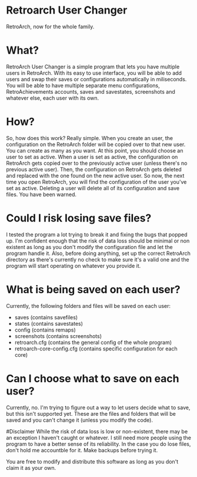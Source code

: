 # Retroarch User Changer
RetroArch, now for the whole family.

# What?
RetroArch User Changer is a simple program that lets you have multiple users in RetroArch. With its easy to use interface, you will be able to add users and swap their saves or configurations automatically in miliseconds. You will be able to have multiple separate menu configurations, RetroAchievements accounts, saves and savestates, screenshots and whatever else, each user with its own.

# How?
So, how does this work? Really simple. When you create an user, the configuration on the RetroArch folder will be copied over to that new user. You can create as many as you want. At this point, you should choose an user to set as active. When a user is set as active, the configuration on RetroArch gets copied over to the previously active user (unless there's no previous active user). Then, the configuration on RetroArch gets deleted and replaced with the one found on the new active user. So now, the next time you open RetroArch, you will find the configuration of the user you've set as active. Deleting a user will delete all of its configuration and save files. You have been warned.

# Could I risk losing save files?
I tested the program a lot trying to break it and fixing the bugs that popped up. I'm confident enough that the risk of data loss should be minimal or non existent as long as you don't modify the configuration file and let the program handle it. Also, before doing anything, set up the correct RetroArch directory as there's currently no check to make sure it's a valid one and the program will start operating on whatever you provide it.

# What is being saved on each user?
Currently, the following folders and files will be saved on each user:

 * saves (contains savefiles)
 * states (contains savestates)
 * config (contains remaps)
 * screenshots (contains screenshots)
 * retroarch.cfg (contains the general config of the whole program)
 * retroarch-core-config.cfg (contains specific configuration for each core)

# Can I choose what to save on each user?
Currently, no. I'm trying to figure out a way to let users decide what to save, but this isn't supported yet. These are the files and folders that will be saved and you can't change it (unless you modify the code).

#Disclaimer
While the risk of data loss is low or non-existent, there may be an exception I haven't caught or whatever. I still need more people using the program to have a better sense of its reliability. In the case you do lose files, don't hold me accountble for it. Make backups before trying it.


You are free to modify and distribute this software as long as you don't claim it as your own.

